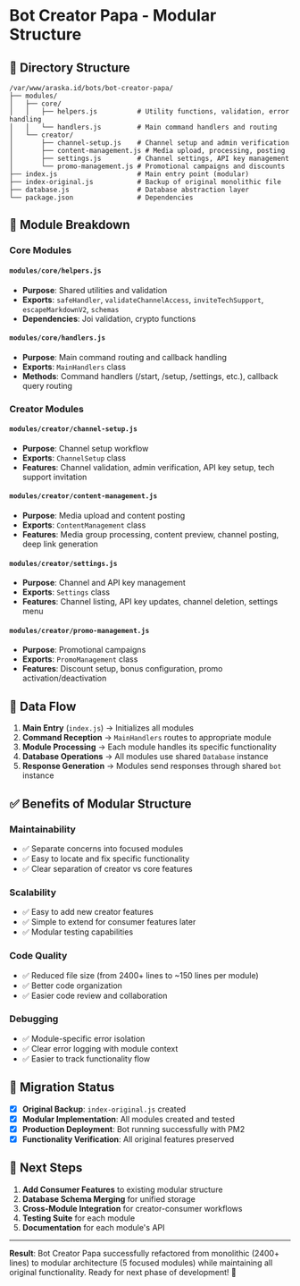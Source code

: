 # Bot Creator Papa - Modular Structure

## 📁 Directory Structure

```
/var/www/araska.id/bots/bot-creator-papa/
├── modules/
│   ├── core/
│   │   ├── helpers.js          # Utility functions, validation, error handling
│   │   └── handlers.js         # Main command handlers and routing
│   └── creator/
│       ├── channel-setup.js    # Channel setup and admin verification
│       ├── content-management.js # Media upload, processing, posting
│       ├── settings.js         # Channel settings, API key management
│       └── promo-management.js # Promotional campaigns and discounts
├── index.js                    # Main entry point (modular)
├── index-original.js           # Backup of original monolithic file
├── database.js                 # Database abstraction layer
└── package.json                # Dependencies
```

## 🔧 Module Breakdown

### **Core Modules**

#### `modules/core/helpers.js`
- **Purpose**: Shared utilities and validation
- **Exports**: `safeHandler`, `validateChannelAccess`, `inviteTechSupport`, `escapeMarkdownV2`, `schemas`
- **Dependencies**: Joi validation, crypto functions

#### `modules/core/handlers.js`
- **Purpose**: Main command routing and callback handling
- **Exports**: `MainHandlers` class
- **Methods**: Command handlers (/start, /setup, /settings, etc.), callback query routing

### **Creator Modules**

#### `modules/creator/channel-setup.js`
- **Purpose**: Channel setup workflow
- **Exports**: `ChannelSetup` class
- **Features**: Channel validation, admin verification, API key setup, tech support invitation

#### `modules/creator/content-management.js`
- **Purpose**: Media upload and content posting
- **Exports**: `ContentManagement` class
- **Features**: Media group processing, content preview, channel posting, deep link generation

#### `modules/creator/settings.js`
- **Purpose**: Channel and API key management
- **Exports**: `Settings` class
- **Features**: Channel listing, API key updates, channel deletion, settings menu

#### `modules/creator/promo-management.js`
- **Purpose**: Promotional campaigns
- **Exports**: `PromoManagement` class
- **Features**: Discount setup, bonus configuration, promo activation/deactivation

## 🔄 Data Flow

1. **Main Entry** (`index.js`) → Initializes all modules
2. **Command Reception** → `MainHandlers` routes to appropriate module
3. **Module Processing** → Each module handles its specific functionality
4. **Database Operations** → All modules use shared `Database` instance
5. **Response Generation** → Modules send responses through shared `bot` instance

## ✅ Benefits of Modular Structure

### **Maintainability**
- ✅ Separate concerns into focused modules
- ✅ Easy to locate and fix specific functionality
- ✅ Clear separation of creator vs core features

### **Scalability**
- ✅ Easy to add new creator features
- ✅ Simple to extend for consumer features later
- ✅ Modular testing capabilities

### **Code Quality**
- ✅ Reduced file size (from 2400+ lines to ~150 lines per module)
- ✅ Better code organization
- ✅ Easier code review and collaboration

### **Debugging**
- ✅ Module-specific error isolation
- ✅ Clear error logging with module context
- ✅ Easier to track functionality flow

## 🚀 Migration Status

- [x] **Original Backup**: `index-original.js` created
- [x] **Modular Implementation**: All modules created and tested
- [x] **Production Deployment**: Bot running successfully with PM2
- [x] **Functionality Verification**: All original features preserved

## 🔄 Next Steps

1. **Add Consumer Features** to existing modular structure
2. **Database Schema Merging** for unified storage
3. **Cross-Module Integration** for creator-consumer workflows
4. **Testing Suite** for each module
5. **Documentation** for each module's API

---

**Result**: Bot Creator Papa successfully refactored from monolithic (2400+ lines) to modular architecture (5 focused modules) while maintaining all original functionality. Ready for next phase of development! 🎉